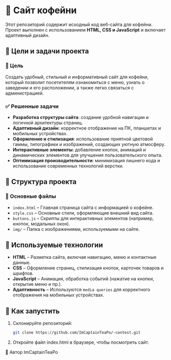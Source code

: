 # 🌿 Сайт кофейни

Этот репозиторий содержит исходный код веб-сайта для кофейни. Проект выполнен с использованием **HTML, CSS и JavaScript** и включает адаптивный дизайн.

## 🎯 Цели и задачи проекта

### 🔹 Цель
Создать удобный, стильный и информативный сайт для кофейни, который позволит посетителям ознакомиться с меню, узнать о заведении и его расположении, а также легко связаться с администрацией.

### ✅ Решенные задачи
- **Разработка структуры сайта**: создание удобной навигации и логичной архитектуры страниц.
- **Адаптивный дизайн**: корректное отображение на ПК, планшетах и мобильных устройствах.
- **Оформление и стилизация**: использование приятной цветовой гаммы, типографики и изображений, создающих уютную атмосферу.
- **Интерактивные элементы**: добавление кнопок, анимаций и динамических элементов для улучшения пользовательского опыта.
- **Оптимизация производительности**: минимизация лишнего кода и использование современных технологий верстки.

## 📂 Структура проекта

### 🔹 Основные файлы
- `index.html` – Главная страница сайта с информацией о кофейне.
- `style.css` – Основные стили, оформляющие внешний вид сайта.
- `buttons.js` – Скрипты для интерактивных элементов (например, кнопок, модальных окон).
- `img/` – Папка с изображениями, используемыми на сайте.

## 🎨 Используемые технологии

- **HTML** – Разметка сайта, включая навигацию, меню и контактные данные.
- **CSS** – Оформление страниц, стилизация кнопок, карточек товаров и шрифтов.
- **JavaScript** – Анимация, обработка событий (нажатие на кнопки, открытие меню и пр.).
- **Адаптивность** – Используются `media queries` для корректного отображения на мобильных устройствах.

## 🚀 Как запустить

1. Склонируйте репозиторий:
   ```bash
   git clone https://github.com/ImCaptainTeaPo/-contest.git
2. Откройте файл index.html в браузере, чтобы посмотреть сайт.

👤 Автор
ImCaptainTeaPo
